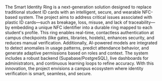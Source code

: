 The Smart Identity Ring is a next-generation solution designed to replace traditional student ID cards with an intelligent, secure, and wearable NFC-based system. The project aims to address critical issues associated with plastic ID cards—such as breakage, loss, misuse, and lack of traceability—by embedding a unique NFC identifier into a durable ring mapped to each student's profile. This ring enables real-time, contactless authentication at campus checkpoints (like gates, libraries, hostels), enhances security, and reduces manual verification. Additionally, AI-powered models are integrated to detect anomalies in usage patterns, predict attendance behavior, and generate adaptive permissions based on roles and context. The system includes a robust backend (Supabase/PostgreSQL), live dashboards for administrators, and continuous learning loops to refine accuracy. With this innovation, the project envisions a campus ecosystem where identity verification is smart, seamless, and secure.
